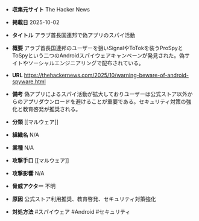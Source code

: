 - **収集元サイト**
The Hacker News

- **掲載日**
2025-10-02

- **タイトル**
アラブ首長国連邦で偽アプリのスパイ活動

- **概要**
アラブ首長国連邦のユーザーを狙いSignalやToTokを装うProSpyとToSpyという二つのAndroidスパイウェアキャンペーンが発見された。偽サイトやソーシャルエンジニアリングで配布されている。

- **URL**
https://thehackernews.com/2025/10/warning-beware-of-android-spyware.html

- **備考**
偽アプリによるスパイ活動が拡大しておりユーザーは公式ストア以外からのアプリダウンロードを避けることが重要である。セキュリティ対策の強化と教育啓発が推奨される。

- **分類**
[[マルウェア]]

- **組織名**
N/A

- **業種**
N/A

- **攻撃手口**
[[マルウェア]]

- **攻撃影響**
N/A

- **脅威アクター**
不明

- **原因**
公式ストア利用推奨、教育啓発、セキュリティ対策強化

- **対処方法**
#スパイウェア #Android #セキュリティ
